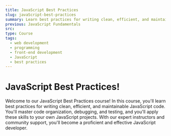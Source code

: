 ```yaml
---
title: JavaScript Best Practices
slug: javaScript-best-practices
summary: Learn best practices for writing clean, efficient, and maintainable JavaScript code. Master code organization, debugging, and testing with our course.
previous: JavaScript Fundamentals
src:
type: Course
tags:
  - web development
  - programming
  - front-end development
  - JavaScript
  - best practices
---
```


# JavaScript Best Practices!

Welcome to our JavaScript Best Practices course! In this course, you'll learn best practices for writing clean, efficient, and maintainable JavaScript code. You'll master code organization, debugging, and testing, and you'll apply these skills to your own JavaScript projects. With our expert instructors and community support, you'll become a proficient and effective JavaScript developer.
